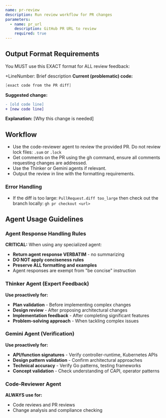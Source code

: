 ```yaml
---
name: pr-review
description: Run review workflow for PR changes
parameters:
  - name: pr_url
    description: GitHub PR URL to review
    required: true
---
```


## Output Format Requirements
You MUST use this EXACT format for ALL review feedback:


+LineNumber: Brief description
**Current (problematic) code:**
```go
[exact code from the PR diff]
```

**Suggested change:**
```diff
- [old code line]
+ [new code line]
```

**Explanation:** [Why this change is needed]

## Workflow

- Use the code-reviewer agent to review the provided PR. Do not review lock files: `.sum` or `.lock`
- Get comments on the PR using the gh command, ensure all comments requesting changes are addressed.
- Use the Thinker or Gemini agents if relevant.
- Output the review in line with the formatting requirements.

### Error Handling
- If the diff is too large: `PullRequest.diff too_large` then check out the branch locally: `gh pr checkout <url>`

## Agent Usage Guidelines

### Agent Response Handling Rules
**CRITICAL:** When using any specialized agent:
- **Return agent response VERBATIM** - no summarizing
- **DO NOT apply conciseness rules** 
- **Preserve ALL formatting and examples**
- Agent responses are exempt from "be concise" instruction

### Thinker Agent (Expert Feedback)
**Use proactively for:**
- **Plan validation** - Before implementing complex changes
- **Design review** - After proposing architectural changes
- **Implementation feedback** - After completing significant features
- **Problem-solving approach** - When tackling complex issues

### Gemini Agent (Verification)
**Use proactively for:**
- **API/function signatures** - Verify controller-runtime, Kubernetes APIs
- **Design pattern validation** - Confirm architectural approaches
- **Technical accuracy** - Verify Go patterns, testing frameworks
- **Concept validation** - Check understanding of CAPI, operator patterns

### Code-Reviewer Agent
**ALWAYS use for:**
- Code reviews and PR reviews
- Change analysis and compliance checking
